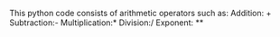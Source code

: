 This python code consists of arithmetic operators such as:
Addition: +
Subtraction:-
Multiplication:*
Division:/
Exponent: **
